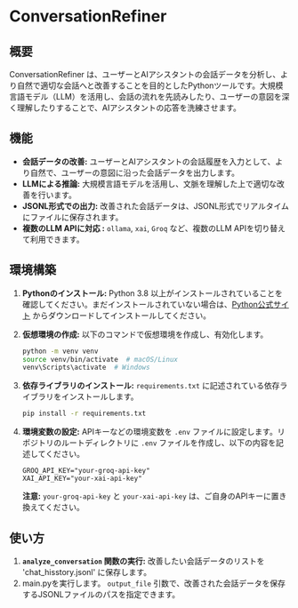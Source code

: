 # ConversationRefiner

## 概要

ConversationRefiner は、ユーザーとAIアシスタントの会話データを分析し、より自然で適切な会話へと改善することを目的としたPythonツールです。大規模言語モデル（LLM）を活用し、会話の流れを先読みしたり、ユーザーの意図を深く理解したりすることで、AIアシスタントの応答を洗練させます。

## 機能

*   **会話データの改善:** ユーザーとAIアシスタントの会話履歴を入力として、より自然で、ユーザーの意図に沿った会話データを出力します。
*   **LLMによる推論:**  大規模言語モデルを活用し、文脈を理解した上で適切な改善を行います。
*   **JSONL形式での出力:** 改善された会話データは、JSONL形式でリアルタイムにファイルに保存されます。
*   **複数のLLM APIに対応 :**  `ollama`, `xai`, `Groq` など、複数のLLM APIを切り替えて利用できます。

## 環境構築

1. **Pythonのインストール:**  Python 3.8 以上がインストールされていることを確認してください。まだインストールされていない場合は、[Python公式サイト](https://www.python.org/downloads/) からダウンロードしてインストールしてください。

2. **仮想環境の作成:**  以下のコマンドで仮想環境を作成し、有効化します。

    ```bash
    python -m venv venv
    source venv/bin/activate  # macOS/Linux
    venv\Scripts\activate  # Windows
    ```

3. **依存ライブラリのインストール:**  `requirements.txt` に記述されている依存ライブラリをインストールします。

    ```bash
    pip install -r requirements.txt
    ```

4. **環境変数の設定:**  APIキーなどの環境変数を `.env` ファイルに設定します。リポジトリのルートディレクトリに `.env` ファイルを作成し、以下の内容を記述してください。

    ```.env
    GROQ_API_KEY="your-groq-api-key"
    XAI_API_KEY="your-xai-api-key"
    ```

    **注意:**  `your-groq-api-key` と `your-xai-api-key` は、ご自身のAPIキーに置き換えてください。

## 使い方

1. **`analyze_conversation` 関数の実行:**  改善したい会話データのリストを 'chat_hisstory.jsonl' に保存します。
2. main.pyを実行します。
`output_file` 引数で、改善された会話データを保存するJSONLファイルのパスを指定できます。
